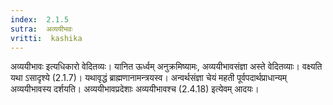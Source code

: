 ```yaml
---
index:  2.1.5
sutra:  अव्ययीभवः
vritti:  kashika 
---
```


अव्ययीभावः इत्यधिकारो वेदितव्यः। यानित ऊर्ध्वम् अनुक्रमिष्यामः, अव्ययीभावसंज्ञा अस्ते वेदितव्याः। वक्ष्यति यथा ऽसादृश्ये (2.1.7)। यथावृद्धं ब्राह्मणानामन्त्रयस्व। अन्वर्थसंज्ञा चेयं महती पूर्वपदार्थप्राधान्यम् अव्ययीभावस्य दर्शयति। अव्ययीभावप्रदेशाः अव्ययीभावश्च (2.4.18) इत्येवम् आदयः।

